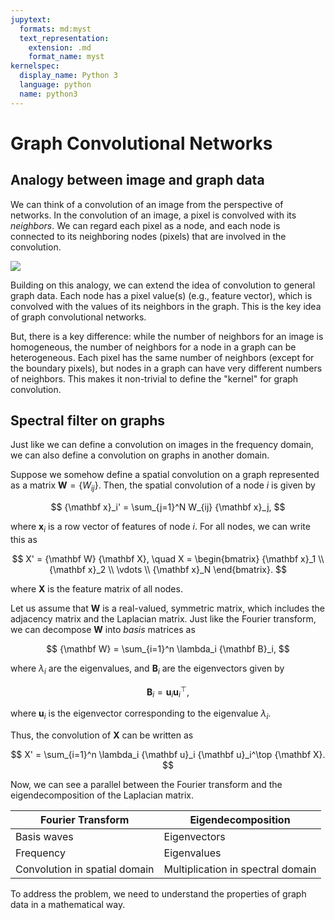 ```yaml
---
jupytext:
  formats: md:myst
  text_representation:
    extension: .md
    format_name: myst
kernelspec:
  display_name: Python 3
  language: python
  name: python3
---
```


# Graph Convolutional Networks

## Analogy between image and graph data

We can think of a convolution of an image from the perspective of networks.
In the convolution of an image, a pixel is convolved with its *neighbors*. We can regard each pixel as a node, and each node is connected to its neighboring nodes (pixels) that are involved in the convolution.

![](https://av-eks-lekhak.s3.amazonaws.com/media/__sized__/article_images/conv_graph-thumbnail_webp-600x300.webp)

Building on this analogy, we can extend the idea of convolution to general graph data.
Each node has a pixel value(s) (e.g., feature vector), which is convolved with the values of its neighbors in the graph.
This is the key idea of graph convolutional networks.

But, there is a key difference: while the number of neighbors for an image is homogeneous, the number of neighbors for a node in a graph can be heterogeneous. Each pixel has the same number of neighbors (except for the boundary pixels), but nodes in a graph can have very different numbers of neighbors. This makes it non-trivial to define the "kernel" for graph convolution.

## Spectral filter on graphs

Just like we can define a convolution on images in the frequency domain, we can also define a convolution on graphs in another domain.

Suppose we somehow define a spatial convolution on a graph represented as a matrix ${\mathbf W} = \{W_{ij}\}$. Then, the spatial convolution of a node $i$ is given by

$$
{\mathbf x}_i' = \sum_{j=1}^N W_{ij} {\mathbf x}_j,
$$

where ${\mathbf x}_i$ is a row vector of features of node $i$. For all nodes, we can write this as

$$
X' = {\mathbf W} {\mathbf X}, \quad
X = \begin{bmatrix} {\mathbf x}_1 \\ {\mathbf x}_2 \\ \vdots \\ {\mathbf x}_N \end{bmatrix}.
$$

where ${\mathbf X}$ is the feature matrix of all nodes.

Let us assume that ${\mathbf W}$ is a real-valued, symmetric matrix, which includes the adjacency matrix and the Laplacian matrix.
Just like the Fourier transform, we can decompose ${\mathbf W}$ into *basis* matrices as

$$
{\mathbf W} = \sum_{i=1}^n \lambda_i {\mathbf B}_i,
$$

where $\lambda_i$ are the eigenvalues, and ${\mathbf B}_i$ are the eigenvectors given by

$$
{\mathbf B}_i = {\mathbf u}_i {\mathbf u}_i^\top,
$$

where ${\mathbf u}_i$ is the eigenvector corresponding to the eigenvalue $\lambda_i$.

Thus, the convolution of ${\mathbf X}$ can be written as

$$
X' = \sum_{i=1}^n \lambda_i {\mathbf u}_i {\mathbf u}_i^\top {\mathbf X}.
$$

Now, we can see a parallel between the Fourier transform and the eigendecomposition of the Laplacian matrix.

| Fourier Transform | Eigendecomposition |
|-------------------|-----------------|
| Basis waves | Eigenvectors |
| Frequency | Eigenvalues |
| Convolution in spatial domain | Multiplication in spectral domain |

To address the problem, we need to understand the properties of graph data in a mathematical way.
